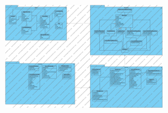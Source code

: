 ![ClassDiagram](https://github.com/artemtereshkovich/LectureNoteSharing/blob/master/Documents/SystemDesign/Class/ClassDiagram.jpg)
